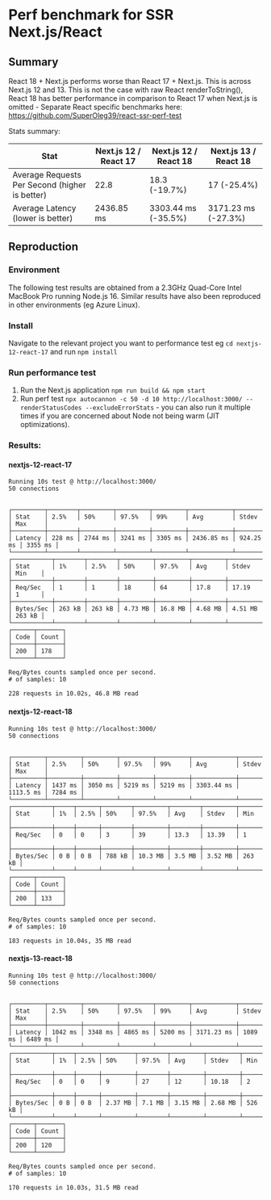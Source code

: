 # Perf benchmark for SSR Next.js/React

## Summary

React 18 + Next.js performs worse than React 17 + Next.js. This is across Next.js 12 and 13. This is not the case with raw React renderToString(), React 18 has better performance in comparison to React 17 when Next.js is omitted - Separate React specific benchmarks here: https://github.com/SuperOleg39/react-ssr-perf-test

Stats summary:

| Stat                                           | Next.js 12 / React 17 | Next.js 12 / React 18 | Next.js 13 / React 18 |
| ---------------------------------------------- | --------------------- | --------------------- | --------------------- |
| Average Requests Per Second (higher is better) | 22.8                  | 18.3 (-19.7%)         | 17 (-25.4%)           |
| Average Latency (lower is better)              | 2436.85 ms            | 3303.44 ms (-35.5%)   | 3171.23 ms (-27.3%)   |

## Reproduction

### Environment

The following test results are obtained from a 2.3GHz Quad-Core Intel MacBook Pro running Node.js 16. Similar results have also been reproduced in other environments (eg Azure Linux).

### Install

Navigate to the relevant project you want to performance test eg `cd nextjs-12-react-17` and run `npm install`

### Run performance test

1. Run the Next.js application `npm run build && npm start`
2. Run perf test `npx autocannon -c 50 -d 10 http://localhost:3000/ --renderStatusCodes --excludeErrorStats` - you can also run it multiple times if you are concerned about Node not being warm (JIT optimizations).

### Results:

#### nextjs-12-react-17

```
Running 10s test @ http://localhost:3000/
50 connections


┌─────────┬────────┬─────────┬─────────┬─────────┬────────────┬───────────┬─────────┐
│ Stat    │ 2.5%   │ 50%     │ 97.5%   │ 99%     │ Avg        │ Stdev     │ Max     │
├─────────┼────────┼─────────┼─────────┼─────────┼────────────┼───────────┼─────────┤
│ Latency │ 228 ms │ 2744 ms │ 3241 ms │ 3305 ms │ 2436.85 ms │ 924.25 ms │ 3355 ms │
└─────────┴────────┴─────────┴─────────┴─────────┴────────────┴───────────┴─────────┘
┌───────────┬────────┬────────┬─────────┬─────────┬─────────┬─────────┬────────┐
│ Stat      │ 1%     │ 2.5%   │ 50%     │ 97.5%   │ Avg     │ Stdev   │ Min    │
├───────────┼────────┼────────┼─────────┼─────────┼─────────┼─────────┼────────┤
│ Req/Sec   │ 1      │ 1      │ 18      │ 64      │ 17.8    │ 17.19   │ 1      │
├───────────┼────────┼────────┼─────────┼─────────┼─────────┼─────────┼────────┤
│ Bytes/Sec │ 263 kB │ 263 kB │ 4.73 MB │ 16.8 MB │ 4.68 MB │ 4.51 MB │ 263 kB │
└───────────┴────────┴────────┴─────────┴─────────┴─────────┴─────────┴────────┘
┌──────┬───────┐
│ Code │ Count │
├──────┼───────┤
│ 200  │ 178   │
└──────┴───────┘

Req/Bytes counts sampled once per second.
# of samples: 10

228 requests in 10.02s, 46.8 MB read
```

#### nextjs-12-react-18

```
Running 10s test @ http://localhost:3000/
50 connections


┌─────────┬─────────┬─────────┬─────────┬─────────┬────────────┬───────────┬─────────┐
│ Stat    │ 2.5%    │ 50%     │ 97.5%   │ 99%     │ Avg        │ Stdev     │ Max     │
├─────────┼─────────┼─────────┼─────────┼─────────┼────────────┼───────────┼─────────┤
│ Latency │ 1437 ms │ 3050 ms │ 5219 ms │ 5219 ms │ 3303.44 ms │ 1113.5 ms │ 7284 ms │
└─────────┴─────────┴─────────┴─────────┴─────────┴────────────┴───────────┴─────────┘
┌───────────┬─────┬──────┬────────┬─────────┬────────┬─────────┬────────┐
│ Stat      │ 1%  │ 2.5% │ 50%    │ 97.5%   │ Avg    │ Stdev   │ Min    │
├───────────┼─────┼──────┼────────┼─────────┼────────┼─────────┼────────┤
│ Req/Sec   │ 0   │ 0    │ 3      │ 39      │ 13.3   │ 13.39   │ 1      │
├───────────┼─────┼──────┼────────┼─────────┼────────┼─────────┼────────┤
│ Bytes/Sec │ 0 B │ 0 B  │ 788 kB │ 10.3 MB │ 3.5 MB │ 3.52 MB │ 263 kB │
└───────────┴─────┴──────┴────────┴─────────┴────────┴─────────┴────────┘
┌──────┬───────┐
│ Code │ Count │
├──────┼───────┤
│ 200  │ 133   │
└──────┴───────┘

Req/Bytes counts sampled once per second.
# of samples: 10

183 requests in 10.04s, 35 MB read
```

#### nextjs-13-react-18

```
Running 10s test @ http://localhost:3000/
50 connections


┌─────────┬─────────┬─────────┬─────────┬─────────┬────────────┬─────────┬─────────┐
│ Stat    │ 2.5%    │ 50%     │ 97.5%   │ 99%     │ Avg        │ Stdev   │ Max     │
├─────────┼─────────┼─────────┼─────────┼─────────┼────────────┼─────────┼─────────┤
│ Latency │ 1042 ms │ 3348 ms │ 4865 ms │ 5200 ms │ 3171.23 ms │ 1089 ms │ 6489 ms │
└─────────┴─────────┴─────────┴─────────┴─────────┴────────────┴─────────┴─────────┘
┌───────────┬─────┬──────┬─────────┬────────┬─────────┬─────────┬────────┐
│ Stat      │ 1%  │ 2.5% │ 50%     │ 97.5%  │ Avg     │ Stdev   │ Min    │
├───────────┼─────┼──────┼─────────┼────────┼─────────┼─────────┼────────┤
│ Req/Sec   │ 0   │ 0    │ 9       │ 27     │ 12      │ 10.18   │ 2      │
├───────────┼─────┼──────┼─────────┼────────┼─────────┼─────────┼────────┤
│ Bytes/Sec │ 0 B │ 0 B  │ 2.37 MB │ 7.1 MB │ 3.15 MB │ 2.68 MB │ 526 kB │
└───────────┴─────┴──────┴─────────┴────────┴─────────┴─────────┴────────┘
┌──────┬───────┐
│ Code │ Count │
├──────┼───────┤
│ 200  │ 120   │
└──────┴───────┘

Req/Bytes counts sampled once per second.
# of samples: 10

170 requests in 10.03s, 31.5 MB read
```

